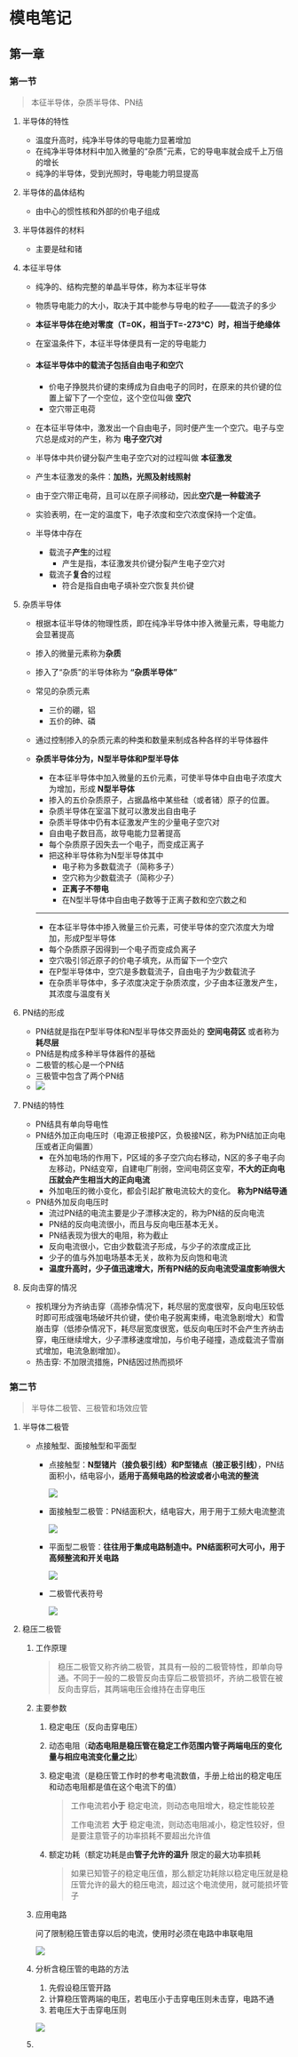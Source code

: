 # 模电笔记

## 第一章

### 第一节

> 本征半导体，杂质半导体、PN结



1. 半导体的特性

   - 温度升高时，纯净半导体的导电能力显著增加
   - 在纯净半导体材料中加入微量的“杂质”元素，它的导电率就会成千上万倍的增长
   - 纯净的半导体，受到光照时，导电能力明显提高

2. 半导体的晶体结构

   - 由中心的惯性核和外部的价电子组成

3. 半导体器件的材料

   - 主要是硅和锗

4. 本征半导体

   - 纯净的、结构完整的单晶半导体，称为本征半导体

   - 物质导电能力的大小，取决于其中能参与导电的粒子——载流子的多少

   - **本征半导体在绝对零度（T=0K，相当于T=-273℃）时，相当于绝缘体**

   - 在室温条件下，本征半导体便具有一定的导电能力

   - #### 本征半导体中的载流子包括自由电子和空穴 

     - 价电子挣脱共价键的束缚成为自由电子的同时，在原来的共价键的位置上留下了一个空位，这个空位叫做 **空穴**
     - 空穴带正电荷

   - 在本征半导体中，激发出一个自由电子，同时便产生一个空穴。电子与空穴总是成对的产生，称为 **电子空穴对**

   - 半导体中共价键分裂产生电子空穴对的过程叫做 **本征激发**

   - 产生本征激发的条件：**加热，光照及射线照射**

   - 由于空穴带正电荷，且可以在原子间移动，因此**空穴是一种载流子** 

   - 实验表明，在一定的温度下，电子浓度和空穴浓度保持一个定值。

   - 半导体中存在

     - 载流子**产生**的过程
       - 产生是指，本征激发共价键分裂产生电子空穴对
     - 载流子**复合**的过程
       - 符合是指自由电子填补空穴恢复共价键

5. 杂质半导体

   - 根据本征半导体的物理性质，即在纯净半导体中掺入微量元素，导电能力会显著提高

   - 掺入的微量元素称为**杂质**

   - 掺入了“杂质”的半导体称为 **“杂质半导体”**

   - 常见的杂质元素

     - 三价的硼，铝
     - 五价的砷、磷

   - 通过控制掺入的杂质元素的种类和数量来制成各种各样的半导体器件

   - **杂质半导体分为，N型半导体和P型半导体**

     - 在本征半导体中加入微量的五价元素，可使半导体中自由电子浓度大为增加，形成 **N型半导体**
     - 掺入的五价杂质原子，占据晶格中某些硅（或者锗）原子的位置。
     - 杂质半导体在室温下就可以激发出自由电子
     - 杂质半导体中仍有本征激发产生的少量电子空穴对
     - 自由电子数目高，故导电能力显著提高
     - 每个杂质原子因失去一个电子，而变成正离子
     - 把这种半导体称为N型半导体其中
       - 电子称为多数载流子（简称多子）
       - 空穴称为少数载流子（简称少子）
       - **正离子不带电**
       - 在N型半导体中自由电子数等于正离子数和空穴数之和

     ---

     - 在本征半导体中掺入微量三价元素，可使半导体的空穴浓度大为增加，形成P型半导体
     - 每个杂质原子因得到一个电子而变成负离子
     - 空穴吸引邻近原子的价电子填充，从而留下一个空穴
     - 在P型半导体中，空穴是多数载流子，自由电子为少数载流子
     - 在杂质半导体中，多子浓度决定于杂质浓度，少子由本征激发产生，其浓度与温度有关

6. PN结的形成

   - PN结就是指在P型半导体和N型半导体交界面处的 **空间电荷区** 或者称为 **耗尽层**
   - PN结是构成多种半导体器件的基础
   - 二极管的核心是一个PN结 
   - 三极管中包含了两个PN结
   - ![](../../resource/PN结.png) 

7. PN结的特性
   - PN结具有单向导电性
   - PN结外加正向电压时（电源正极接P区，负极接N区，称为PN结加正向电压或者正向偏置）
     - 在外加电场的作用下，P区域的多子空穴向右移动，N区的多子电子向左移动，PN结变窄，自建电厂削弱，空间电荷区变窄，**不大的正向电压就会产生相当大的正向电流**
     - 外加电压的微小变化，都会引起扩散电流较大的变化。 **称为PN结导通**
   - PN结外加反向电压时
     - 流过PN结的电流主要是少子漂移决定的，称为PN结的反向电流
     - PN结的反向电流很小，而且与反向电压基本无关。
     - PN结表现为很大的电阻，称为截止
     - 反向电流很小，它由少数载流子形成，与少子的浓度成正比
     - 少子的值与外加电场基本无关，故称为反向饱和电流
     - **温度升高时，少子值迅速增大，所有PN结的反向电流受温度影响很大**

8. 反向击穿的情况

   - 按机理分为齐纳击穿（高掺杂情况下，耗尽层的宽度很窄，反向电压较低时即可形成强电场破坏共价键，使价电子脱离束缚，电流急剧增大）和雪崩击穿（低掺杂情况下，耗尽层宽度很宽，低反向电压时不会产生齐纳击穿，电压继续增大，少子漂移速度增加，与价电子碰撞，造成载流子雪崩式增加，电流急剧增加）。
   - 热击穿: 不加限流措施，PN结因过热而损坏

### 第二节

>  半导体二极管、三极管和场效应管

1. 半导体二极管

   - 点接触型、面接触型和平面型
     - 点接触型：**N型锗片（接负极引线）和P型锗点（接正极引线）**，PN结面积小，结电容小，**适用于高频电路的检波或者小电流的整流** 

       ![](../../resource/点接触型二极管.png)

     - 面接触型二极管：PN结面积大，结电容大，用于用于工频大电流整流

       ![](../../resource/面接触型二极管.png)

     - 平面型二极管：**往往用于集成电路制造中。PN结面积可大可小，用于高频整流和开关电路** 

       ![](../../resource/平面型二极管.png)

     - 二极管代表符号

       ![](../../resource/二极管代表符号.png)

2. 稳压二极管

   1. 工作原理

      > 稳压二极管又称齐纳二极管，其具有一般的二极管特性，即单向导通。不同于一般的二极管反向击穿后二极管损坏，齐纳二极管在被反向击穿后，其两端电压会维持在击穿电压

   2. 主要参数

      1. 稳定电压（反向击穿电压）

      2. 动态电阻（**动态电阻是稳压管在稳定工作范围内管子两端电压的变化量与相应电流变化量之比**）

      3. 稳定电流（是稳压管工作时的参考电流数值，手册上给出的稳定电压和动态电阻都是值在这个电流下的值）

         > 工作电流若**小于** 稳定电流，则动态电阻增大，稳定性能较差
         >
         > 工作电流若 **大于** 稳定电流，则动态电阻减小，稳定性较好，但是要注意管子的功率损耗不要超出允许值

      4. 额定功耗（额定功耗是由**管子允许的温升** 限定的最大功率损耗

         > 如果已知管子的稳定电压值，那么额定功耗除以稳定电压就是稳压管允许的最大的稳压电流，超过这个电流使用，就可能损坏管子

      

   3. 应用电路

      问了限制稳压管击穿以后的电流，使用时必须在电路中串联电阻

      ![](../../resource/稳压管电路.png)

   4. 分析含稳压管的电路的方法

      1. 先假设稳压管开路
      2. 计算稳压管两端的电压，若电压小于击穿电压则未击穿，电路不通
      3. 若电压大于击穿电压则

      ![](../../resource/工作的稳压管电路.png)

   5. 

